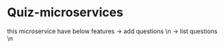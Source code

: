 # Quiz-microservices 

this microservice have below features
-> add questions \n
-> list questions \n
